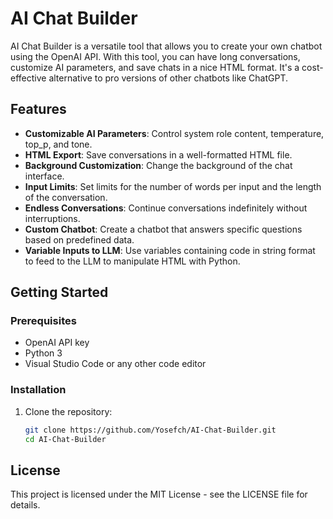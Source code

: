 # AI Chat Builder

AI Chat Builder is a versatile tool that allows you to create your own chatbot using the OpenAI API. With this tool, you can have long conversations, customize AI parameters, and save chats in a nice HTML format. It's a cost-effective alternative to pro versions of other chatbots like ChatGPT.

## Features

- **Customizable AI Parameters**: Control system role content, temperature, top_p, and tone.
- **HTML Export**: Save conversations in a well-formatted HTML file.
- **Background Customization**: Change the background of the chat interface.
- **Input Limits**: Set limits for the number of words per input and the length of the conversation.
- **Endless Conversations**: Continue conversations indefinitely without interruptions.
- **Custom Chatbot**: Create a chatbot that answers specific questions based on predefined data.
- **Variable Inputs to LLM**: Use variables containing code in string format to feed to the LLM to manipulate HTML with Python.

## Getting Started

### Prerequisites

- OpenAI API key
- Python 3
- Visual Studio Code or any other code editor

### Installation

1. Clone the repository:
   ```bash
   git clone https://github.com/Yosefch/AI-Chat-Builder.git
   cd AI-Chat-Builder

## License

This project is licensed under the MIT License - see the LICENSE file for details.

